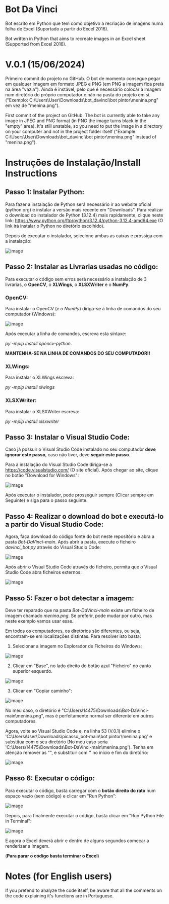 # Bot Da Vinci
Bot escrito em Python que tem como objetivo a recriação de imagens numa folha de Excel (Suportado a partir do Excel 2016).

Bot written in Python that aims to recreate images in an Excel sheet (Supported from Excel 2016).

# V.0.1 (15/06/2024)

Primeiro commit do projeto no GitHub. O bot de momento consegue pegar em qualquer imagem em formato JPEG e PNG (em PNG a imagem fica preta na área "vazia").
Ainda é instável, pelo que é necessário colocar a imagem num diretório do próprio computador e não na pasta do projeto em si. ("Exemplo: C:\Users\User\Downloads\bot_davinci\bot pintor\menina.png" em vez de "menina.png").

First commit of the project on GitHub. The bot is currently able to take any image in JPEG and PNG format (in PNG the image turns black in the "empty" area).
It's still unstable, so you need to put the image in a directory on your computer and not in the project folder itself ("Example: C:\Users\User\Downloads\bot_davinci\bot pintor\menina.png" instead of "menina.png").

# Instruções de Instalação/Install Instructions

## Passo 1: Instalar Python:

Para fazer a instalação de Python será necessário ir ao website oficial (python.org) e instalar a versão mais recente em "Downloads". Para realizar o download do instalador de Python (3.12.4) mais rapidamente, clique neste link: https://www.python.org/ftp/python/3.12.4/python-3.12.4-amd64.exe (O link irá instalar o Python no diretório escolhido).

Depois de executar o instalador, selecione ambas as caixas e prossiga com a instalação: 

![image](https://github.com/dabrelity1/Bot-DaVinci/assets/147398154/47f250a2-e902-4f6b-ab98-1f4672986754)

## Passo 2: Instalar as Livrarias usadas no código:

Para executar o código sem erros será necessário a instalação de 3 livrarias, o **OpenCV**, o **XLWings**, o **XLSXWriter** e o **NumPy**.

### OpenCV:

Para instalar o OpenCV (*e o NumPy*) diriga-se à linha de comandos do seu computador (Windows):

![image](https://github.com/dabrelity1/Bot-DaVinci/assets/147398154/c94c1d73-8e20-4300-b4b7-e90339208af7)

Após executar a linha de comandos, escreva esta síntaxe:

*py -mpip install opencv-python*.

**MANTENHA-SE NA LINHA DE COMANDOS DO SEU COMPUTADOR!!**

### XLWings:

Para instalar o XLWings escreva:

*py -mpip install xlwings*

### XLSXWriter:

Para instalar o XLSXWriter escreva:

*py -mpip install xlsxwriter*

## Passo 3: Instalar o Visual Studio Code:

Caso já possuir o Visual Studio Code instalado no seu computador **deve ignorar este passo**, caso não tiver, deve **seguir este passo**.

Para a instalação do Visual Studio Code diriga-se a https://code.visualstudio.com/ (O site oficial).
Após chegar ao site, clique no botão "Download for Windows":

![image](https://github.com/dabrelity1/Bot-DaVinci/assets/147398154/70136bf9-7bce-47c8-b9ec-8d38da48029e)

Após executar o instalador, pode prosseguir sempre (Clicar sempre em Seguinte) e siga para o passo seguinte.

## Passo 4: Realizar o download do bot e executá-lo a partir do Visual Studio Code:

Agora, faça download do código fonte do bot neste repositório e abra a pasta *Bot-DaVinci-main*.
Após abrir a pasta, execute o ficheiro *davinci_bot.py* através do Visual Studio Code:

![image](https://github.com/dabrelity1/Bot-DaVinci/assets/147398154/95d656d4-1feb-41cc-bd4f-1f0db0c5f1bd)

Após abrir o Visual Studio Code através do ficheiro, permita que o Visual Studio Code abra ficheiros externos:

![image](https://github.com/dabrelity1/Bot-DaVinci/assets/147398154/54218051-5f23-4ee8-851a-14c2eae38620)

## Passo 5: Fazer o bot detectar a imagem:

Deve ter reparado que na pasta *Bot-DaVinci-main* existe um ficheiro de imagem chamado *menina.png*. Se preferir, pode mudar por outro, mas neste exemplo vamos usar esse.

Em todos os computadores, os diretórios são diferentes, ou seja, encontram-se em localizações distintas. Para resolver isto basta:

1. Selecionar a imagem no Explorador de Ficheiros do Windows;

![image](https://github.com/dabrelity1/Bot-DaVinci/assets/147398154/de8c2c35-428a-475c-a4b8-0289da147cc5)

2. Clicar em "Base", no lado direito do botão azul "Ficheiro" no canto superior esquerdo.

![image](https://github.com/dabrelity1/Bot-DaVinci/assets/147398154/5780c508-b5ed-4ffa-b6f3-c5389b98e2ee)

3. Clicar em "Copiar caminho":

![image](https://github.com/dabrelity1/Bot-DaVinci/assets/147398154/2f6fd934-171b-4ae3-b9c4-bb70d7a659ae)

No meu caso, o diretório é "C:\Users\14475\Downloads\Bot-DaVinci-main\menina.png", mas é perfeitamente normal ser diferente em outros computadores.

Agora, volte ao Visual Studio Code e, na linha 53 (V.0.1) elimine o 'C:\Users\User\Downloads\picasso_bot-main\bot pintor\menina.png' e substitua com o seu diretório (No meu caso seria 'C:\Users\14475\Downloads\Bot-DaVinci-main\menina.png'). Tenha em atenção remover as "", e substituir com '' no início e fim do diretório:

![image](https://github.com/dabrelity1/Bot-DaVinci/assets/147398154/37de383e-e7e2-4e2d-987f-c6d4ee74e5e7)

## Passo 6: Executar o código:

Para executar o código, basta carregar com o **botão direito do rato** num espaço vazio (sem código) e clicar em "Run Python":

![image](https://github.com/dabrelity1/Bot-DaVinci/assets/147398154/85b51841-f739-49fc-8fae-b5c3db63d200)

Depois, para finalmente executar o código, basta clicar em "Run Python File in Terminal":

![image](https://github.com/dabrelity1/Bot-DaVinci/assets/147398154/eec11255-0af8-42a5-9a38-91d50879d50f)

E agora o Excel deverá abrir e dentro de alguns segundos começar a renderizar a imagem.

(**Para parar o código basta terminar o Excel**)

# Notes (for English users)

If you pretend to analyze the code itself, be aware that all the comments on the code explaining it's functions are in Portuguese.
